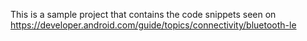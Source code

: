 This is a sample project that contains the code snippets seen on https://developer.android.com/guide/topics/connectivity/bluetooth-le
